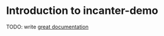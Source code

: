 # Introduction to incanter-demo

TODO: write [great documentation](http://jacobian.org/writing/what-to-write/)
